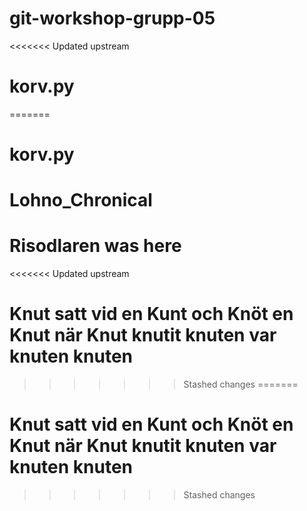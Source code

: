# git-workshop-grupp-05
<<<<<<< Updated upstream
# korv.py
=======
# korv.py
# Lohno_Chronical
# Risodlaren was here
<<<<<<< Updated upstream
# Knut satt vid en Kunt och Knöt en Knut när Knut knutit knuten var knuten knuten
>>>>>>> Stashed changes
=======
# Knut satt vid en Kunt och Knöt en Knut när Knut knutit knuten var knuten knuten
>>>>>>> Stashed changes
